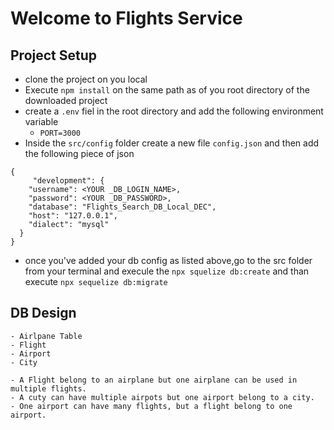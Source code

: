 # Welcome to Flights Service

## Project Setup
- clone the project on you local
- Execute `npm install` on the same path as of you root directory of the downloaded project
- create a `.env` fiel in the root directory and add the following environment variable
    - `PORT=3000`
- Inside the `src/config` folder create a new file `config.json` and then add the following piece of json

```
{
     "development": {
    "username": <YOUR _DB_LOGIN_NAME>,
    "password": <YOUR _DB_PASSWORD>,
    "database": "Flights_Search_DB_Local_DEC",
    "host": "127.0.0.1",
    "dialect": "mysql"
  }
}

```
- once you've added your db config as listed above,go to the src folder from your terminal and execule the `npx squelize db:create`
and than execute
`npx sequelize db:migrate`



## DB Design
	- Airlpane Table
	- Flight
	- Airport
	- City

    - A Flight belong to an airplane but one airplane can be used in multiple flights.
    - A cuty can have multiple airpots but one airport belong to a city.
    - One airport can have many flights, but a flight belong to one airport.
